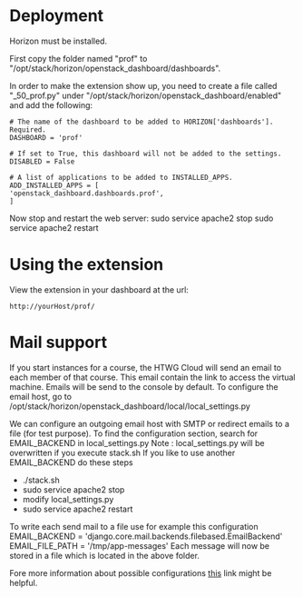 # Deployment

Horizon must be installed.

First copy the folder named "prof" to "/opt/stack/horizon/openstack_dashboard/dashboards".

In order to make the extension show up, you need to create a file called "_50_prof.py" under "/opt/stack/horizon/openstack_dashboard/enabled" and add the following:

	# The name of the dashboard to be added to HORIZON['dashboards']. Required.
	DASHBOARD = 'prof'

	# If set to True, this dashboard will not be added to the settings.
	DISABLED = False

	# A list of applications to be added to INSTALLED_APPS.
	ADD_INSTALLED_APPS = [
    'openstack_dashboard.dashboards.prof',
	]

Now stop and restart the web server:
    sudo service apache2 stop
	sudo service apache2 restart

# Using the extension

View the extension in your dashboard at the url:

	http://yourHost/prof/


# Mail support
If you start instances for a course, the HTWG Cloud will send an email to each member 
of that course.
This email contain the link to access the virtual machine.
Emails will be send to the console by default.
To configure the email host, go to
/opt/stack/horizon/openstack_dashboard/local/local_settings.py

We can configure an outgoing email host with SMTP or redirect emails to a file (for test purpose).
To find the configuration section, search for EMAIL_BACKEND in local_settings.py
Note : local_settings.py will be overwritten if you execute stack.sh
If you like to use another EMAIL_BACKEND do these steps
- ./stack.sh
- sudo service apache2 stop
- modify local_settings.py
- sudo service apache2 restart

To write each send mail to a file use for example this configuration
EMAIL_BACKEND = 'django.core.mail.backends.filebased.EmailBackend'
EMAIL_FILE_PATH = '/tmp/app-messages' 
Each message will now be stored in a file which is located in the above folder.

Fore more information about possible configurations [this](https://docs.djangoproject.com/en/1.8/topics/email/) link might be helpful.
